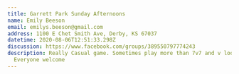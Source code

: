 ```yaml
---
title: Garrett Park Sunday Afternoons
name: Emily Beeson
email: emilys.beeson@gmail.com
address: 1100 E Chet Smith Ave, Derby, KS 67037
datetime: 2020-08-06T12:51:33.298Z
discussion: https://www.facebook.com/groups/389550797774243
description: Really Casual game. Sometimes play more than 7v7 and v loose rules.
  Everyone welcome
---
```

